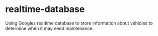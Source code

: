 # realtime-database

Using Googles realtime database to store information about vehicles to determine when it may need maintenance.
